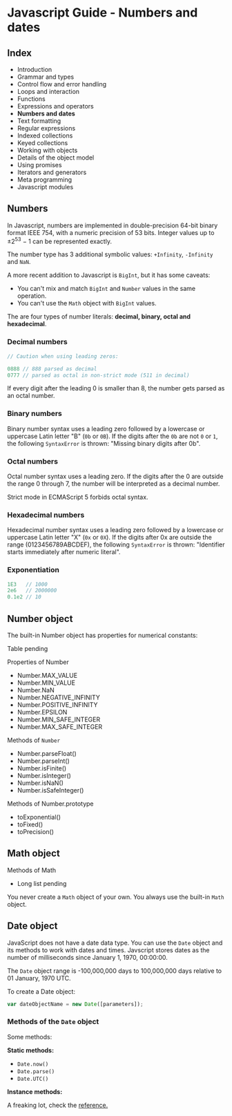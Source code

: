 # Javascript Guide - Numbers and dates

## Index

- Introduction
- Grammar and types
- Control flow and error handling
- Loops and interaction
- Functions
- Expressions and operators
- **Numbers and dates**
- Text formatting
- Regular expressions
- Indexed collections
- Keyed collections
- Working with objects
- Details of the object model
- Using promises
- Iterators and generators
- Meta programming
- Javascript modules

## Numbers

In Javascript, numbers are implemented in double-precision 64-bit binary format IEEE 754, with a numeric precision of 53 bits. Integer values up to ±2<sup>53</sup> − 1 can be represented exactly.

The number type has 3 additional symbolic values: `+Infinity`, `-Infinity` and `NaN`.

A more recent addition to Javascript is `BigInt`, but it has some caveats:
- You can't mix and match `BigInt` and `Number` values in the same operation.
- You can't use the `Math` object with `BigInt` values.

The are four types of number literals: **decimal, binary, octal and hexadecimal**.

### Decimal numbers

```javascript
// Caution when using leading zeros:

0888 // 888 parsed as decimal
0777 // parsed as octal in non-strict mode (511 in decimal)
```

If every digit after the leading 0 is smaller than 8, the number gets parsed as an octal number.

### Binary numbers

Binary number syntax uses a leading zero followed by a lowercase or uppercase Latin letter "B" (`0b` or `0B`). If the digits after the `0b` are not `0` or `1`, the following `SyntaxError` is thrown: "Missing binary digits after 0b".

### Octal numbers

Octal number syntax uses a leading zero. If the digits after the 0 are outside the range 0 through 7, the number will be interpreted as a decimal number.

Strict mode in ECMAScript 5 forbids octal syntax.

### Hexadecimal numbers

Hexadecimal number syntax uses a leading zero followed by a lowercase or uppercase Latin letter "X" (`0x` or `0X`). If the digits after 0x are outside the range (0123456789ABCDEF),  the following `SyntaxError` is thrown: "Identifier starts immediately after numeric literal".

### Exponentiation

```javascript
1E3   // 1000
2e6   // 2000000
0.1e2 // 10
```

## Number object

The built-in Number object has properties for numerical constants:

Table pending

Properties of Number
- Number.MAX_VALUE
- Number.MIN_VALUE
- Number.NaN
- Number.NEGATIVE_INFINITY
- Number.POSITIVE_INFINITY
- Number.EPSILON
- Number.MIN_SAFE_INTEGER
- Number.MAX_SAFE_INTEGER

Methods of `Number`

- Number.parseFloat()
- Number.parseInt()
- Number.isFinite()
- Number.isInteger()
- Number.isNaN()
- Number.isSafeInteger()

Methods of Number.prototype

- toExponential()
- toFixed()
- toPrecision()

## Math object

Methods of Math
- Long list pending

You never create a `Math` object of your own. You always use the built-in `Math` object.

## Date object

JavaScript does not have a date data type. You can use the `Date` object and its methods to work with dates and times. Javscript stores dates as the number of milliseconds since January 1, 1970, 00:00:00.

The `Date` object range is -100,000,000 days to 100,000,000 days relative to 01 January, 1970 UTC.

To create a Date object:

```javascript
var dateObjectName = new Date([parameters]);
```

### Methods of the `Date` object

Some methods:

**Static methods:**

- `Date.now()`
- `Date.parse()`
- `Date.UTC()`

**Instance methods:**

A freaking lot, check the [reference.](https://developer.mozilla.org/en-US/docs/Web/JavaScript/Reference/Global_Objects/Date)